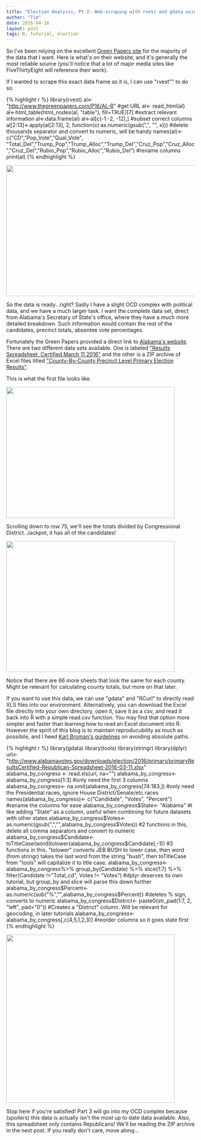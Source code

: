 ```yaml
---
title: "Election Analysis, Pt 2: Web-scraping with rvest and gdata using Alabama"
author: "Tim"
date: 2016-04-16
layout: post
tags: R, tutorial, election
---
```


So I've been relying on the excellent [Green Papers
site](http://www.thegreenpapers.com/P16/AL-R) for the majority of the
data that I want. Here is what's on their website, and it's generally
the most reliable source (you'll notice that a lot of major media sites
like FiveThirtyEight will reference their work).


If I wanted to scrape this exact data frame as it is, I can use "rvest""
to do so.

{% highlight r %}
library(rvest)
al<- "http://www.thegreenpapers.com/P16/AL-R" #get URL
al<- read_html(al) 
al<-html_table(html_nodes(al, "table"), fill=TRUE)[7] #extract relevant information
al<-data.frame(al)
al<-al[c(-1:-2, -12),] #subset correct columns 
al[2:13]<-apply(al[2:13], 2, function(x) as.numeric(gsub(",", "", x))) #delete thousands separator and convert to numeric, will be handy
names(al)<- c("CD","Pop_Vote","Qual_Vote", "Total_Del","Trump_Pop","Trump_Alloc","Trump_Del","Cruz_Pop","Cruz_Alloc","Cruz_Del","Rubio_Pop","Rubio_Alloc","Rubio_Del") #rename columns
print(al)
{% endhighlight %}

<img src="/Images/Election_Images/14.png" width="700" height="350">


So the data is ready...right? Sadly I have a slight OCD complex with
political data, and we have a much larger task. I want the complete data
set, direct from Alabama's Secretary of State's office, where they have
a much more detailed breakdown. Such information would contain the rest
of the candidates, precinct totals, absentee vote percentages.

Fortunately the Green Papers provided a direct link to [Alabama's
website](http://www.alabamavotes.gov/ElectionInfo/ElectionInfo2016.aspx?a=voters).
There are two different data sets available. One is labeled ["Results
Spreadsheet, Certified March 11
2016"](http://www.alabamavotes.gov/downloads/election/2016/primary/primaryResultsCertified-Republican-Spreadsheet-2016-03-11.xlsx)
and the other is a ZIP archive of Excel files titled ["County-By-County
Precinct Level Primary Election
Results"](http://www.alabamavotes.gov/downloads/election/2016/primary/2016-primary-precinctLevel.zip).

This is what the first file looks like. 

<img src="/Images/Election_Images/2.png" width="450" height="350">


Scrolling down to row 75, we'll see the totals divided by Congressional
District. Jackpot, it has all of the candidates! 

<img src="/Images/Election_Images/3.png" width="450" height="350">

Notice that there are 66 more sheets that look the same
for each county. Might be relevant for calculating county totals, but
more on that later. 

If you want to use this data, we can use "gdata" and "RCurl" to directly
read XLS files into our environment. Alternatively, you can download the Excel file directly into your own directory, open it, save it as a csv, and read it back into R with a simple read.csv function. You may find that option more simpler and faster than learning how to read an Excel document into R. However the spirit of this blog is to maintain reproducubility as much as possibile, and I heed [Karl Broman's guidelines](http://kbroman.org/knitr_knutshell/pages/reproducible.html) on avoiding absolute paths. 


{% highlight r %}
library(gdata)
library(tools)
library(stringr)
library(dplyr)
url<-"http://www.alabamavotes.gov/downloads/election/2016/primary/primaryResultsCertified-Republican-Spreadsheet-2016-03-11.xlsx"
alabama_by_congress <- read.xls(url, na="")
alabama_by_congress<- alabama_by_congress[1:3] #only need the first 3 columns
alabama_by_congress<- na.omit(alabama_by_congress[74:183,]) #only need the Presidential races, ignore House District/Senate/etc races
names(alabama_by_congress)<- c("Candidate", "Votes", "Percent") #rename the columns for ease
alabama_by_congress$State<- "Alabama" #I like adding "State" as a column, useful when combining for future datasets with other states
alabama_by_congress$Votes<-as.numeric(gsub(",","",alabama_by_congress$Votes)) #2 functions in this, delete all comma separators and convert to numeric
alabama_by_congress$Candidate<- toTitleCase(word(tolower(alabama_by_congress$Candidate),-1)) #3 functions in this. "tolower" converts JEB BUSH to lower case, then word (from stringr) takes the last word from the string "bush", then toTitleCase from "tools" will capitalize it to title case.
alabama_by_congress<- alabama_by_congress%>% group_by(Candidate) %>% slice(1:7) %>% filter(Candidate !="Total_cd", Votes != "Votes")
#dplyr deserves its own tutorial, but group_by and slice will parse this down further
alabama_by_congress$Percent<-as.numeric(sub("%","",alabama_by_congress$Percent)) #deletes % sign, converts to numeric
alabama_by_congress$District<- paste0(str_pad(1:7, 2, "left", pad="0")) #Creates a "District" column. Will be relevant for geocoding, in later tutorials
alabama_by_congress<- alabama_by_congress[,c(4,5,1,2,3)] #reorder columns so it goes state first
{% endhighlight %}

<img src="/Images/Election_Images/15.png" width="450" height="450">


Stop here if you're satisfied! Part 3 will go into my OCD complex because (spoilers) this data is actually isn't the most up to date data available. Also, this spreadsheet only contains Republicans! We'll be reading the ZIP archive in the next post. If you really don't care, move along...

